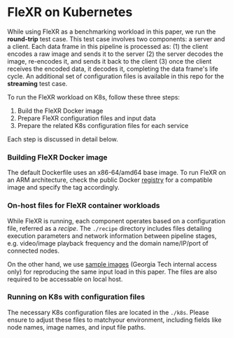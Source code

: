 # FleXR on Kubernetes

While using FleXR as a benchmarking workload in this paper, we run the **round-trip** test case. 
This test case involves two components: a server and a client. 
Each data frame in this pipeline is processed as: 
(1) the client encodes a raw image and sends it to the server 
(2) the server decodes the image, re-encodes it, and sends it back to the client
(3) once the client receives the encoded data, it decodes it, completing the data frame's life cycle.
An additional set of configuration files is available in this repo for the **streaming** test case.

To run the FleXR workload on K8s, follow these three steps:

1. Build the FleXR Docker image
2. Prepare FleXR configuration files and input data
3. Prepare the related K8s configuration files for each service

Each step is discussed in detail below.

### Building FleXR Docker image

The default Dockerfile uses an x86-64/amd64 base image. 
To run FleXR on an ARM architecture, check the public Docker [registry](https://hub.docker.com/r/jheo4/flexr/tags) 
for a compatible image and specify the tag accordingly.

### On-host files for FleXR container workloads

While FleXR is running, each component operates based on a configuration file, referred as a *recipe*.
The `./recipe` directory includes files detailing execution parameters and network information between pipeline stages,
e.g. video/image playback frequency and the domain name/IP/port of connected nodes.

On the other hand, we use [sample images](https://gtvault-my.sharepoint.com/:u:/g/personal/jheo33_gatech_edu/EZCp7EtcWH5JmeswzzPScVEBxXUtmyZSPTxeKQkrXSm2zA?e=X3wOQT) (Georgia Tech internal access only) 
for reproducing the same input load in this paper.
The files are also required to be accessable on local host.

### Running on K8s with configuration files

The necessary K8s configuration files are located in the `./k8s`. 
Please ensure to adjust these files to matchyour environment, including fields like
node names, image names, and input file paths.
